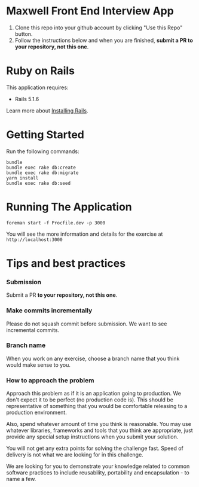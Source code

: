 Maxwell Front End Interview App
====================

1. Clone this repo into your github account by clicking "Use this Repo" button. 
2. Follow the instructions below and when you are finished, **submit a PR to your repository, not this one**. 

# Ruby on Rails

This application requires:

- Rails 5.1.6

Learn more about [Installing Rails](http://railsapps.github.io/installing-rails.html).

# Getting Started

Run the following commands:

```
bundle
bundle exec rake db:create
bundle exec rake db:migrate
yarn install
bundle exec rake db:seed
```

# Running The Application

```
foreman start -f Procfile.dev -p 3000
```

You will see the more information and details for the exercise at `http://localhost:3000`


Tips and best practices
====================
### Submission
Submit a PR **to your repository, not this one**.  

### Make commits incrementally
Please do not squash commit before submission. We want to see incremental commits.

### Branch name
When you work on any exercise, choose a branch name that you think would make sense to you.

### How to approach the problem
Approach this problem as if it is an application going to production. We don't expect it to be perfect (no production code is). This should be representative of something that you would be comfortable releasing to a production environment.

Also, spend whatever amount of time you think is reasonable. You may use whatever libraries, frameworks and tools that you think are appropriate, just provide any special setup instructions when you submit your solution.

You will not get any extra points for solving the challenge fast. Speed of delivery is not what we are looking for in this challenge.

We are looking for you to demonstrate your knowledge related to common software practices to include reusability, portability and encapsulation - to name a few.
